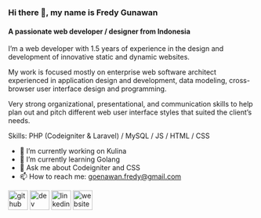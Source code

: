### Hi there 👋, my name is Fredy Gunawan
#### A passionate web developer / designer from Indonesia
I’m a web developer with 1.5 years of experience in the design and development of innovative static and dynamic websites.

My work is focused mostly on enterprise web software architect experienced in application design and development, data modeling, cross-browser user interface design and programming.

Very strong organizational, presentational, and communication skills to help plan out and pitch different web user interface styles that suited the client’s needs.

Skills: PHP (Codeigniter & Laravel) / MySQL / JS / HTML / CSS

- 🔭 I’m currently working on Kulina
- 🌱 I’m currently learning Golang 
- 💬 Ask me about Codeigniter and CSS 
- 📫 How to reach me: goenawan.fredy@gmail.com 


[<img src='https://cdn.jsdelivr.net/npm/simple-icons@3.0.1/icons/github.svg' alt='github' height='40'>](https://github.com/keleeeep)  [<img src='https://cdn.jsdelivr.net/npm/simple-icons@3.0.1/icons/dev-dot-to.svg' alt='dev' height='40'>](https://dev.to/keleeeep)  [<img src='https://cdn.jsdelivr.net/npm/simple-icons@3.0.1/icons/linkedin.svg' alt='linkedin' height='40'>](https://www.linkedin.com/in/fredy-gunawan/)  [<img src='https://cdn.jsdelivr.net/npm/simple-icons@3.0.1/icons/icloud.svg' alt='website' height='40'>](https://kelep.dev)  
